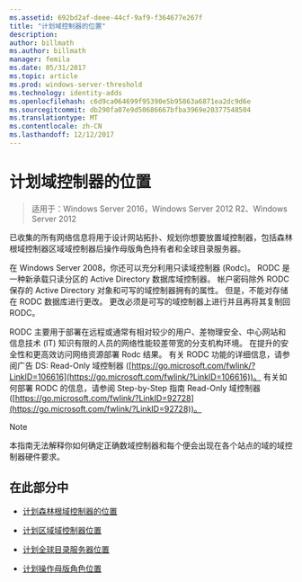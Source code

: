 ```yaml
---
ms.assetid: 692bd2af-deee-44cf-9af9-f364677e267f
title: "计划域控制器的位置"
description: 
author: billmath
ms.author: billmath
manager: femila
ms.date: 05/31/2017
ms.topic: article
ms.prod: windows-server-threshold
ms.technology: identity-adds
ms.openlocfilehash: c6d9ca064699f95390e5b95863a6871ea2dc9d6e
ms.sourcegitcommit: db290fa07e9d50686667bfba3969e20377548504
ms.translationtype: MT
ms.contentlocale: zh-CN
ms.lasthandoff: 12/12/2017
---
```

# <a name="planning-domain-controller-placement"></a>计划域控制器的位置

>适用于：Windows Server 2016，Windows Server 2012 R2、Windows Server 2012

已收集的所有网络信息将用于设计网站拓扑、规划你想要放置域控制器，包括森林根域控制器区域域控制器后操作母版角色持有者和全球目录服务器。  
  
在 Windows Server 2008，你还可以充分利用只读域控制器 (Rodc)。 RODC 是一种新承载只读分区的 Active Directory 数据库域控制器。 帐户密码除外 RODC 保存的 Active Directory 对象和可写的域控制器拥有的属性。 但是，不能对存储在 RODC 数据库进行更改。 更改必须是可写的域控制器上进行并且再将其复制回 RODC。  
  
RODC 主要用于部署在远程或通常有相对较少的用户、差物理安全、中心网站和信息技术 (IT) 知识有限的人员的网络性能较差带宽的分支机构环境。 在提升的安全性和更高效访问网络资源部署 Rodc 结果。 有关 RODC 功能的详细信息，请参阅广告 DS: Read-Only 域控制器 ([https://go.microsoft.com/fwlink/?LinkID=106616](https://go.microsoft.com/fwlink/?LinkID=106616))。 有关如何部署 RODC 的信息，请参阅 Step-by-Step 指南 Read-Only 域控制器 ([https://go.microsoft.com/fwlink/?LinkID=92728](https://go.microsoft.com/fwlink/?LinkID=92728))。  
  
> [!NOTE]  
> 本指南无法解释你如何确定正确数域控制器和每个便会出现在各个站点的域的域控制器硬件要求。  
  
## <a name="in-this-section"></a>在此部分中  
  
-   [计划森林根域控制器的位置](../../ad-ds/plan/Planning-Forest-Root-Domain-Controller-Placement.md)  
  
-   [计划区域域控制器位置](../../ad-ds/plan/Planning-Regional-Domain-Controller-Placement.md)  
  
-   [计划全球目录服务器位置](../../ad-ds/plan/Planning-Global-Catalog-Server-Placement.md)  
  
-   [计划操作母版角色位置](../../ad-ds/plan/Planning-Operations-Master-Role-Placement.md)  
  


